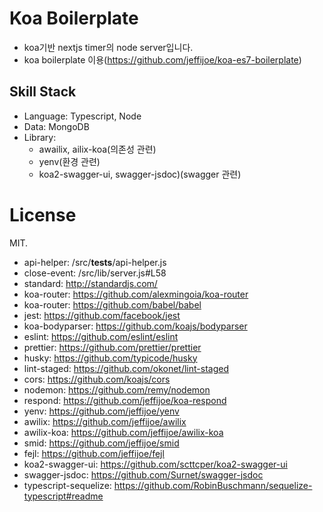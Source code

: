 # Koa Boilerplate

- koa기반 nextjs timer의 node server입니다.
- koa boilerplate 이용(https://github.com/jeffijoe/koa-es7-boilerplate)

## Skill Stack

- Language: Typescript, Node
- Data: MongoDB
- Library:
  - awailix, ailix-koa(의존성 관련)
  - yenv(환경 관련)
  - koa2-swagger-ui, swagger-jsdoc)(swagger 관련)

# License

MIT.

- api-helper: /src/**tests**/api-helper.js
- close-event: /src/lib/server.js#L58
- standard: http://standardjs.com/
- koa-router: https://github.com/alexmingoia/koa-router
- koa-router: https://github.com/babel/babel
- jest: https://github.com/facebook/jest
- koa-bodyparser: https://github.com/koajs/bodyparser
- eslint: https://github.com/eslint/eslint
- prettier: https://github.com/prettier/prettier
- husky: https://github.com/typicode/husky
- lint-staged: https://github.com/okonet/lint-staged
- cors: https://github.com/koajs/cors
- nodemon: https://github.com/remy/nodemon
- respond: https://github.com/jeffijoe/koa-respond
- yenv: https://github.com/jeffijoe/yenv
- awilix: https://github.com/jeffijoe/awilix
- awilix-koa: https://github.com/jeffijoe/awilix-koa
- smid: https://github.com/jeffijoe/smid
- fejl: https://github.com/jeffijoe/fejl
- koa2-swagger-ui: https://github.com/scttcper/koa2-swagger-ui
- swagger-jsdoc: https://github.com/Surnet/swagger-jsdoc
- typescript-sequelize: https://github.com/RobinBuschmann/sequelize-typescript#readme
